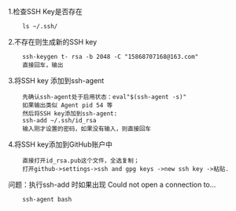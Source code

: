 1.检查SSH Key是否存在
```
    ls ~/.ssh/
```

2.不存在则生成新的SSH key

```
    ssh-keygen t- rsa -b 2048 -C "15868707168@163.com"
    直接回车，输出
```

3.将SSH key 添加到ssh-agent

```
    先确认ssh-agent处于启用状态：eval"$(ssh-agent -s)"
    如果输出类似 Agent pid 54 等
    然后将SSH key添加到ssh-agent:
    ssh-add ~/.ssh/id_rsa
    输入刚才设置的密码，如果没有输入，则直接回车
```

4.将SSH key添加到GitHub账户中
```
    直接打开id_rsa.pub这个文件，全选复制；
    打开github->settings->ssh and gpg keys ->new ssh key ->粘贴.
```

问题：执行ssh-add 时如果出现 Could not open a connection to...
```
    ssh-agent bash
```